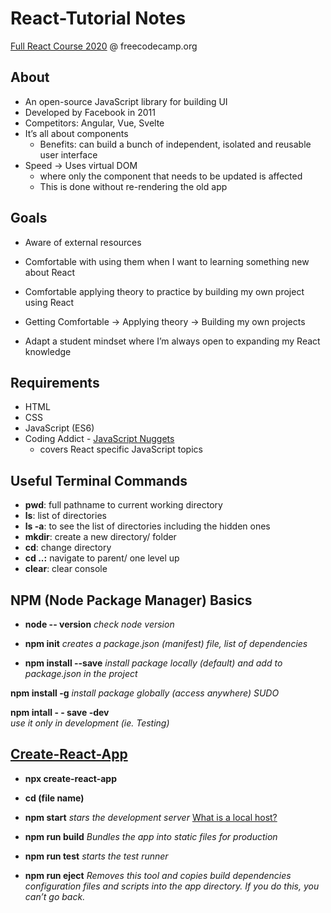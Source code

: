 # React-Tutorial Notes
[Full React Course 2020](https://www.youtube.com/watch?v=4UZrsTqkcW4) @ freecodecamp.org 

## About
- An open-source JavaScript library for building UI
- Developed by Facebook in 2011
- Competitors: Angular, Vue, Svelte
- It’s all about components
    -  Benefits: can build a bunch of independent, isolated and reusable user interface 
- Speed -> Uses virtual DOM
    -  where only the component that needs to be updated is affected
    -  This is done without re-rendering the old app 

## Goals 
- Aware of external resources 
- Comfortable with using them when I want to learning something new about React 
- Comfortable applying theory to practice by building my own project using React 

- Getting Comfortable -> Applying theory -> Building my own projects 
- Adapt a student mindset where I’m always open to expanding my React knowledge

## Requirements
- HTML
- CSS
- JavaScript (ES6)
- Coding Addict - [JavaScript Nuggets](https://www.youtube.com/playlist?list=PLnHJACx3NwAfRUcuKaYhZ6T5NRIpzgNGJ)
    - covers React specific JavaScript topics
    
## Useful Terminal Commands 
- **pwd**: full pathname to current working directory
- **ls**: list of directories
- **ls -a**: to see the list of directories including the hidden ones 
- **mkdir**: create a new directory/ folder 
- **cd**:  change directory 
- **cd ..:** navigate to parent/ one level up
- **clear**: clear console

## NPM (Node Package Manager) Basics 
- **node -- version**
*check node version*

- **npm init**
*creates a package.json (manifest) file, list of dependencies*

- **npm install <package name> --save**
*install package locally (default) and add to package.json in the project* 

**npm install <package name> -g**
*install package globally (access anywhere) SUDO*

**npm intall <package name> - - save -dev**\
*use it only in development (ie. Testing)*  



## [Create-React-App](https://github.com/john-smilga/react-basics-2020)
- **npx create-react-app <file name>**
    
- **cd (file name)**
    
- **npm start**
*stars the development server* [What is a local host?](https://www.hostinger.com/tutorials/what-is-localhost)
    
- **npm run build** 
*Bundles the app into static files for production*

- **npm run test** 
*starts the test runner*

- **npm run eject** 
*Removes this tool and copies build dependencies configuration files and scripts into the app directory. If you do this, you can’t go back.*
